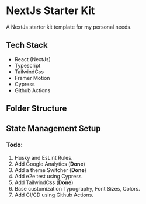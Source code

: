 # NextJs Starter Kit

A NextJs starter kit template for my personal needs.

## Tech Stack

- React (NextJs)
- Typescript
- TailwindCss
- Framer Motion
- Cypress
- Github Actions

## Folder Structure

## State Management Setup

### Todo:

1. Husky and EsLint Rules.
2. Add Google Analytics (**Done**)
3. Add a theme Switcher (**Done**)
4. Add e2e test using Cypress
5. Add TailwindCss (**Done**)
6. Base customization Typography, Font Sizes, Colors.
7. Add CI/CD using Github Actions.
